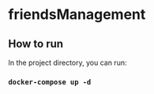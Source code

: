 # friendsManagement

## How to run

In the project directory, you can run:

### `docker-compose up -d`